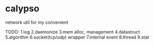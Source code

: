 calypso
=======

network util for my convenient

TODO:
1.log
2.daemonize
3.mem alloc, management
4.datastruct
5.algorithm
6.socket(tcp/udp) wrapper
7.internal event
8.thread
9.stat